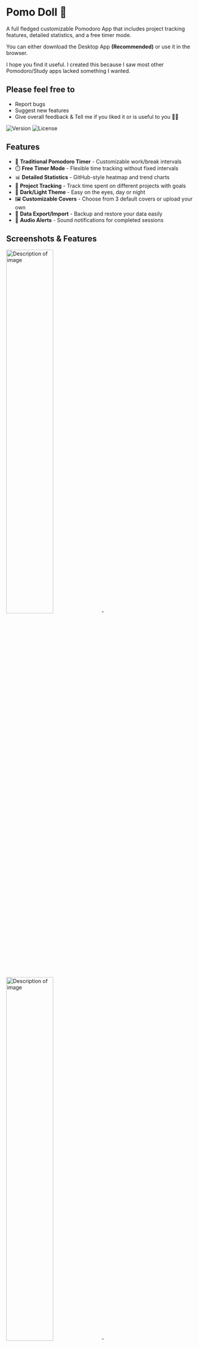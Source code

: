 # Pomo Doll 🌱

A full fledged customizable Pomodoro App that includes project tracking features, detailed statistics, and a free timer mode.

You can either download the Desktop App **(Recommended)** or use it in the browser.

I hope you find it useful. I created this because I saw most other Pomodoro/Study apps lacked something I wanted. 

## Please feel free to

- Report bugs
- Suggest new features
- Give overall feedback & Tell me if you liked it or is useful to you 🥰🌱

![Version](https://img.shields.io/badge/version-1.0-blue.svg)
![License](https://img.shields.io/badge/license-MIT-green.svg)

## Features

- 🍅 **Traditional Pomodoro Timer** - Customizable work/break intervals
- ⏱️ **Free Timer Mode** - Flexible time tracking without fixed intervals
- 📊 **Detailed Statistics** - GitHub-style heatmap and trend charts
- 📁 **Project Tracking** - Track time spent on different projects with goals
- 🌙 **Dark/Light Theme** - Easy on the eyes, day or night
- 🖼️ **Customizable Covers** - Choose from 3 default covers or upload your own
- 💾 **Data Export/Import** - Backup and restore your data easily
- 🔔 **Audio Alerts** - Sound notifications for completed sessions

## Screenshots & Features



<div>
<img src="https://i.imgur.com/xX40ISy.png" alt="Description of image" style="max-width:50%;height:50%;">
  -
<img src="https://i.imgur.com/R3qc18G.png" alt="Description of image" style="max-width:50%;height:50%;">
  -
<img src="https://i.imgur.com/NO0kpKv.png" alt="Description of image" style="max-width:50%;height:50%;">
  
You can upload your own cover if you don't like these.
</div>

### Study HeatMap, Streak tracker, Cake chart

<div>
  <img src="https://i.imgur.com/oZQlXGP.jpeg" alt="Description of image" style="max-width:50%;height:50%;">
  <img src="https://i.imgur.com/APkB3An.jpeg" alt="Description of image" style="max-width:50%;height:50%;">
  <img src="https://i.imgur.com/oUOyZhU.jpeg" alt="Description of image" style="max-width:50%;height:50%;">
  <img src="https://i.imgur.com/oUOyZhU.jpeg" alt="Description of image" style="max-width:50%;height:50%;">
  <img src="https://i.imgur.com/KX1lqKk.jpeg" alt="Description of image" style="max-width:50%;height:50%;">
</div>

### You can backup your data & even import it later

All your data is stored **locally** on your computer or browser if you run it there. 

<img src="https://i.imgur.com/W4iHuZB.jpeg" alt="Description of image" style="max-width:50%;height:50%;">


## Usage

### Basic Timer 
1. Click the **Play** button to start a Pomodoro session
2. Work until the timer completes
3. Take a break 
4. After 4 pomos you complete a "Cycle", you can then enjoy a long break

### Free Timer
1. Click the **Play** button to start a Pomo
2. There's no countdown... you decide when to stop.
3. You can customize the break time between the "Infinite Time" sessions.
   
### Project Tracking
<img src="https://i.imgur.com/upxFjqz.jpeg" alt="Description of image" style="max-width:50%;height:50%;">

1. Go to **Config** tab
2. Add a new project with a name and goal (the goal is optional & in hours)
3. Click **Track this!** to start tracking time for that project
4. Your study time will be automatically attributed to the active project

### Statistics
- Click **Full Stats** to view your detailed statistics
- See your study streak, heatmap (inspired by Anki add-on), and trends over time
- Detailed view of the spent time allocated to each project or just untracked time.
- Check your personal records


### Upload your own cover
<img src="https://i.imgur.com/oNQAHxa.jpeg" alt="Description of image" style="max-width:50%;height:50%;">

### More customization

<img src="https://i.imgur.com/KfG9DFS.jpeg" alt="Description of image" style="max-width:50%;height:50%;">


## Download

Download the latest release for your platform:

- **Windows**: [Download .exe](https://github.com/Chino-chan/Pomo-Doll/releases)

## Technical Info & Istallation for Developers

## Stack

- **Electron** - Desktop app framework
- **Vanilla JavaScript** - No frameworks, pure JS insanity
- **HTML5 Canvas** - Charts and visualizations
- **Vitest** - Testing framework (152 Tests)
- **localStorage** - Data persistence (Both Desktop & Browser)
- **Claude Code 4.5** - Documentation, testing coverage, and more

## Installation 

Requirements:
- Node.js 16+
- npm

```bash
# Clone the repository
git clone https://github.com/your-username/pomo-doll.git
cd pomo-doll

# Install dependencies
npm install

# Run the app
npm start

# Build for production
npm run build
```


## Development

```bash
# Run in development mode
npm start

# Run tests
npm test

# Run tests with UI
npm run test:ui

# Run tests with coverage
npm run test:coverage

# Build for all platforms
npm run build
```



## License

MIT License - see [LICENSE](LICENSE) file for details



